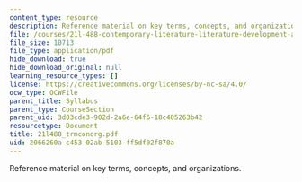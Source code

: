 ```yaml
---
content_type: resource
description: Reference material on key terms, concepts, and organizations.
file: /courses/21l-488-contemporary-literature-literature-development-and-human-rights-spring-2008/2066260ac45302ab5103ff5df02f870a_21l488_trmconorg.pdf
file_size: 10713
file_type: application/pdf
hide_download: true
hide_download_original: null
learning_resource_types: []
license: https://creativecommons.org/licenses/by-nc-sa/4.0/
ocw_type: OCWFile
parent_title: Syllabus
parent_type: CourseSection
parent_uid: 3d03cde3-902d-2a6e-64f6-18c405263b42
resourcetype: Document
title: 21l488_trmconorg.pdf
uid: 2066260a-c453-02ab-5103-ff5df02f870a
---
```

Reference material on key terms, concepts, and organizations.